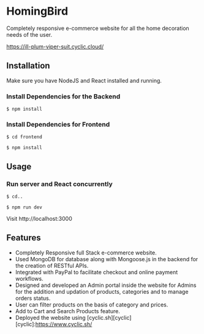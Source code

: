 # HomingBird
Completely responsive e-commerce website for all the home decoration needs of the user.

https://ill-plum-viper-suit.cyclic.cloud/

## Installation
Make sure you have NodeJS and React installed and running.

### Install Dependencies for the Backend

```
$ npm install
```

### Install Dependencies for Frontend

```
$ cd frontend
```

```
$ npm install
```

## Usage

### Run server and React concurrently

```
$ cd..
```

```
$ npm run dev
```

Visit http://localhost:3000

## Features

* Completely Responsive full Stack e-commerce website.
* Used MongoDB for database along with Mongoose.js in the backend for the creation of RESTful APIs.
* Integrated with PayPal to facilitate checkout and online payment workflows.
* Designed and developed an Admin portal inside the website for Admins for the addition and updation of products, categories and to manage orders status.
* User can filter products on the basis of category and prices.
* Add to Cart and Search Products feature.
* Deployed the website using [cyclic.sh][cyclic]
  [cyclic]:https://www.cyclic.sh/
  
